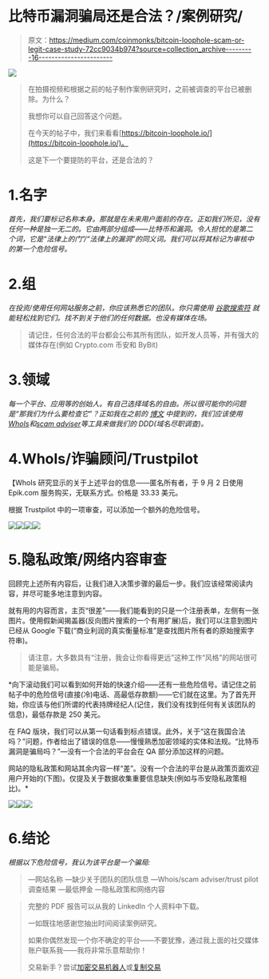 # 比特币漏洞骗局还是合法？/案例研究/

> 原文：<https://medium.com/coinmonks/bitcoin-loophole-scam-or-legit-case-study-72cc9034b974?source=collection_archive---------16----------------------->

![](img/fec016852ff00e33dbb949b44956eb72.png)

> 在拍摄视频和根据之前的帖子制作案例研究时，之前被调查的平台已被删除。为什么？
> 
> 我想你可以自己回答这个问题。
> 
> 在今天的帖子中，我们来看看[https://bitcoin-loophole.io/](https://bitcoin-loophole.io/)。
> 
> 这是下一个要提防的平台，还是合法的？

# 1.名字

*首先，我们要标记名称本身。那就是在未来用户面前的存在。正如我们所见，没有任何一种是独一无二的。它由两部分组成——比特币和漏洞。令人担忧的是第二个词，它是“法律上的门”/“法律上的漏洞”的同义词。我们可以将其标记为审核中的第一个危险信号。*

# 2.组

*在投资/使用任何网站服务之前，你应该熟悉它的团队。你只需使用* [*谷歌搜索符*](https://ahrefs.com/blog/google-advanced-search-operators/) *就能轻松找到它们。找不到关于他们的任何数据。也没有媒体在场。*

> 请记住，任何合法的平台都会公布其所有团队，如开发人员等，并有强大的媒体存在(例如 Crypto.com 币安和 ByBit)

# 3.领域

*每一个平台、应用等的创始人。有自己选择域名的自由。所以很可能你的问题是“那我们为什么要检查它”？正如我在之前的* [*博文*](/@viktor.osint/identifying-a-scam-crypto-platform-88ecf2486122) *中提到的，我们应该使用*[*WhoIs*](https://who.is/)*和*[*scam adviser*](https://www.scamadviser.com/)*等工具来做我们的 DDD(域名尽职调查)。*

# 4.WhoIs/诈骗顾问/Trustpilot

【WhoIs 研究显示的关于上述平台的信息——匿名所有者，于 9 月 2 日使用 Epik.com 服务购买，无联系方式。价格是 33.33 美元。

根据 Trustpilot 中的一项审查，可以添加一个额外的危险信号。

![](img/3260322da28e6c569539c13006899421.png)![](img/a9dfa567c4406d1f7dd14851a3f17796.png)![](img/535c37e1d2e41db6b7fdb6aaa7041d13.png)![](img/a9388041a3ab08e8448162cd320cf954.png)

# 5.隐私政策/网络内容审查

回顾完上述所有内容后，让我们进入决策步骤的最后一步。我们应该经常阅读内容，并尽可能多地注意到内容。

就有用的内容而言，主页“很差”——我们能看到的只是一个注册表单，左侧有一张图片。使用假新闻揭盖器(反向图片搜索的一个有用扩展)后，我们可以注意到图片已经从 Google 下载(“商业利润的真实衡量标准”是查找图片所有者的原始搜索字符串)。

> 请注意，大多数具有“注册，我会让你看得更远”这种工作“风格”的网站很可能是骗局。

*向下滚动我们可以看到如何开始的快速介绍——还有一些危险信号。请记住之前帖子中的危险信号(直接(冷)电话、高最低存款额)——它们就在这里。为了首先开始，你应该与他们所谓的代表持牌经纪人(记住，我们没有找到任何有关该团队的信息)，最低存款是 250 美元。

在 FAQ 版块，我们可以从第一句话看到标点错误。此外，关于“这在我国合法吗？”问题，作者给出了错误的信息——慢慢熟悉加密领域的实体和法规。“比特币漏洞是骗局吗？”—没有一个合法的平台会在 QA 部分添加这样的问题。

网站的隐私政策和网站其余内容一样“差”。没有一个合法的平台是从政策页面欢迎用户开始的(下图)。仅提及关于数据收集重要信息缺失(例如与币安隐私政策相比)。*

![](img/2655b11d4ba6c9ca22d8ea5eefc0ac06.png)![](img/7e3544b8df1c7316c847011debcfea42.png)![](img/ec878aae8b71cbe6804acad697fb92b8.png)

# 6.结论

*根据以下危险信号，我认为该平台是一个骗局:*

> —网站名称
> —缺少关于团队的团队信息
> —Whois/scam adviser/trust pilot 调查结果
> —最低押金
> —隐私政策和网络内容

> 完整的 PDF 报告可以从我的 LinkedIn 个人资料中下载。
> 
> 一如既往地感谢您抽出时间阅读案例研究。
> 
> 如果你偶然发现一个你不确定的平台——不要犹豫，通过我上面的社交媒体账户联系我——我将非常乐意帮助你！
> 
> 交易新手？尝试[加密交易机器人](/coinmonks/crypto-trading-bot-c2ffce8acb2a)或[复制交易](/coinmonks/top-10-crypto-copy-trading-platforms-for-beginners-d0c37c7d698c)